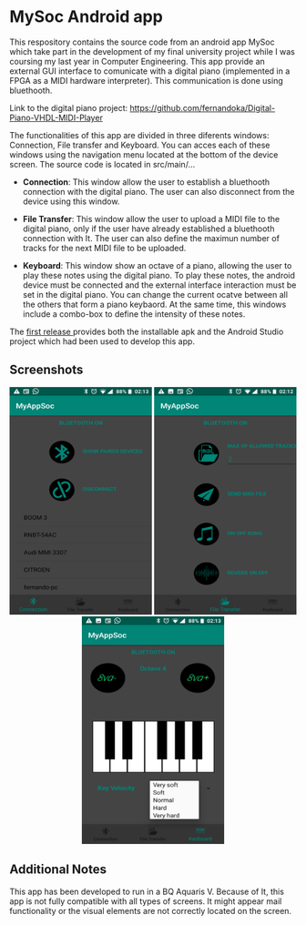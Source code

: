 MySoc Android app
==============

This respository contains the source code from an android app MySoc which take part in the development of my final university project while I was coursing my last year in Computer Engineering. This app provide an external GUI interface to comunicate with a digital piano (implemented in a FPGA as a MIDI hardware interpreter). This communication is done using bluethooth.

Link to the digital piano project: https://github.com/fernandoka/Digital-Piano-VHDL-MIDI-Player


The functionalities of this app are divided in three diferents windows: Connection, File transfer and Keyboard. You can acces each of these windows using the navigation menu located at the bottom of the device screen. The source code is located in src/main/...

 - **Connection**: This window allow the user to establish a bluethooth connection with the digital piano. The user can also disconnect                       from the device using this window.

 - **File Transfer**: This window allow the user to upload a MIDI file to the digital piano, only if the user have already established a                        bluethooth connection with It. The user can also define the maximun number of tracks for the next MIDI file to be                          uploaded. 

 - **Keyboard**: This window show an octave of a piano, allowing the user to play these notes using the digital piano. To play these notes,                 the android device must be connected and the external interface interaction must be set in the digital piano. You can change the current ocatve between all the others that form a piano keybaord. At the same time, this windows include a combo-box to define the intensity of these notes. 

The [first release ](https://github.com/fernandoka/MySoc-Android-app/releases) 
provides both the installable apk and the Android Studio project which had been used to develop this app.

## Screenshots

<p align="center">
  <img src="https://github.com/fernandoka/MySoc-Android-app/blob/master/screenshots/Connection_2.png" width="250" height="400" title="Connection Window">
  <img src="https://github.com/fernandoka/MySoc-Android-app/blob/master/screenshots/FileTransfer_1.png" width="250" height="400" title="File Transfer Window">
  <img src="https://github.com/fernandoka/MySoc-Android-app/blob/master/screenshots/Keyboard_2.png" width="250" height="400" title="File Transfer Window">
</p>

## Additional Notes

This app has been developed to run in a BQ Aquaris V. Because of It, this app is not fully compatible with all types of screens. It might appear mail functionality or the visual elements are not correctly located on the screen.
